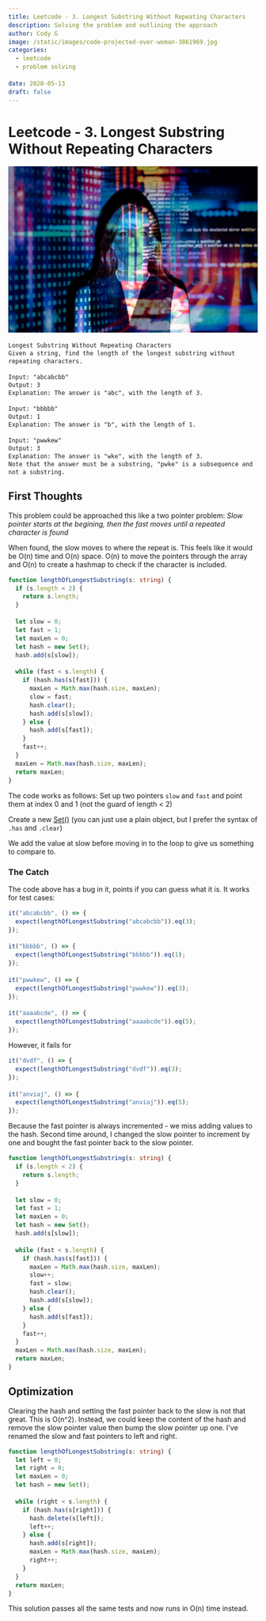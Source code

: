 ```yaml
---
title: Leetcode - 3. Longest Substring Without Repeating Characters
description: Solving the problem and outlining the approach
author: Cody G
image: /static/images/code-projected-over-woman-3861969.jpg
categories:
  - leetcode
  - problem solving

date: 2020-05-13
draft: false
---
```


# Leetcode - 3. Longest Substring Without Repeating Characters

![code projected over woman](/static/images/code-projected-over-woman-3861969.jpg)

```
Longest Substring Without Repeating Characters
Given a string, find the length of the longest substring without repeating characters.

Input: "abcabcbb"
Output: 3
Explanation: The answer is "abc", with the length of 3.

Input: "bbbbb"
Output: 1
Explanation: The answer is "b", with the length of 1.

Input: "pwwkew"
Output: 3
Explanation: The answer is "wke", with the length of 3.
Note that the answer must be a substring, "pwke" is a subsequence and not a substring.
```

## First Thoughts

This problem could be approached this like a two pointer problem: _Slow pointer starts at the begining, then the fast moves until a repeated character is found_

When found, the slow moves to where the repeat is.
This feels like it would be O(n) time and O(n) space.
O(n) to move the pointers through the array and O(n) to create a hashmap to check if the character is included.

```typescript
function lengthOfLongestSubstring(s: string) {
  if (s.length < 2) {
    return s.length;
  }

  let slow = 0;
  let fast = 1;
  let maxLen = 0;
  let hash = new Set();
  hash.add(s[slow]);

  while (fast < s.length) {
    if (hash.has(s[fast])) {
      maxLen = Math.max(hash.size, maxLen);
      slow = fast;
      hash.clear();
      hash.add(s[slow]);
    } else {
      hash.add(s[fast]);
    }
    fast++;
  }
  maxLen = Math.max(hash.size, maxLen);
  return maxLen;
}
```

The code works as follows:
Set up two pointers `slow` and `fast` and point them at index 0 and 1 (not the guard of length < 2)

Create a new [Set()](https://developer.mozilla.org/en-US/docs/Web/JavaScript/Reference/Global_Objects/Set) (you can just use a plain object, but I prefer the syntax of `.has` and `.clear`)

We add the value at slow before moving in to the loop to give us something to compare to.

### The Catch

The code above has a bug in it, points if you can guess what it is.
It works for test cases:

```js
it("abcabcbb", () => {
  expect(lengthOfLongestSubstring("abcabcbb")).eq(3);
});

it("bbbbb", () => {
  expect(lengthOfLongestSubstring("bbbbb")).eq(1);
});

it("pwwkew", () => {
  expect(lengthOfLongestSubstring("pwwkew")).eq(3);
});

it("aaaabcde", () => {
  expect(lengthOfLongestSubstring("aaaabcde")).eq(5);
});
```

However, it fails for

```js
it("dvdf", () => {
  expect(lengthOfLongestSubstring("dvdf")).eq(3);
});

it("anviaj", () => {
  expect(lengthOfLongestSubstring("anviaj")).eq(5);
});
```

Because the fast pointer is always incremented - we miss adding values to the hash. Second time around, I changed the slow pointer to increment by one and bought the fast pointer back to the slow pointer.

```typescript
function lengthOfLongestSubstring(s: string) {
  if (s.length < 2) {
    return s.length;
  }

  let slow = 0;
  let fast = 1;
  let maxLen = 0;
  let hash = new Set();
  hash.add(s[slow]);

  while (fast < s.length) {
    if (hash.has(s[fast])) {
      maxLen = Math.max(hash.size, maxLen);
      slow++;
      fast = slow;
      hash.clear();
      hash.add(s[slow]);
    } else {
      hash.add(s[fast]);
    }
    fast++;
  }
  maxLen = Math.max(hash.size, maxLen);
  return maxLen;
}
```

## Optimization

Clearing the hash and setting the fast pointer back to the slow is not that great. This is O(n^2).
Instead, we could keep the content of the hash and remove the slow pointer value then bump the slow pointer up one.
I've renamed the slow and fast pointers to left and right.

```typescript
function lengthOfLongestSubstring(s: string) {
  let left = 0;
  let right = 0;
  let maxLen = 0;
  let hash = new Set();

  while (right < s.length) {
    if (hash.has(s[right])) {
      hash.delete(s[left]);
      left++;
    } else {
      hash.add(s[right]);
      maxLen = Math.max(hash.size, maxLen);
      right++;
    }
  }
  return maxLen;
}
```

This solution passes all the same tests and now runs in O(n) time instead.
